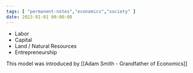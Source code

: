 ```yaml
---
tags: [ "permanent-notes","economics","society" ]
date: 2023-01-01 00:00:00
---
```


- Labor
- Capital
- Land / Natural Resources
- Entrepreneurship

This model was introduced by [[Adam Smith - Grandfather of Economics]]